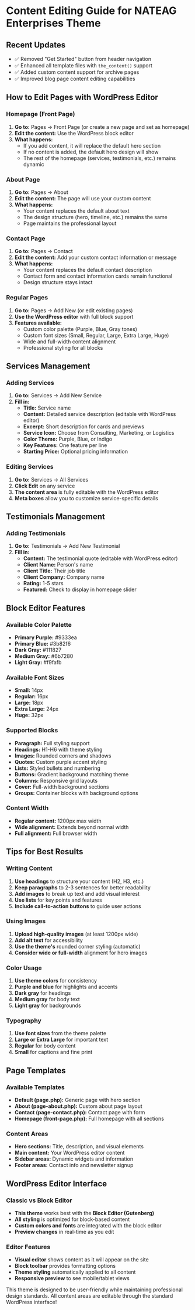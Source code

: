 # Content Editing Guide for NATEAG Enterprises Theme

## Recent Updates
- ✅ Removed "Get Started" button from header navigation
- ✅ Enhanced all template files with `the_content()` support
- ✅ Added custom content support for archive pages
- ✅ Improved blog page content editing capabilities

## How to Edit Pages with WordPress Editor

### Homepage (Front Page)
1. **Go to:** Pages → Front Page (or create a new page and set as homepage)
2. **Edit the content:** Use the WordPress block editor
3. **What happens:**
   - If you add content, it will replace the default hero section
   - If no content is added, the default hero design will show
   - The rest of the homepage (services, testimonials, etc.) remains dynamic

### About Page
1. **Go to:** Pages → About
2. **Edit the content:** The page will use your custom content
3. **What happens:**
   - Your content replaces the default about text
   - The design structure (hero, timeline, etc.) remains the same
   - Page maintains the professional layout

### Contact Page
1. **Go to:** Pages → Contact
2. **Edit the content:** Add your custom contact information or message
3. **What happens:**
   - Your content replaces the default contact description
   - Contact form and contact information cards remain functional
   - Design structure stays intact

### Regular Pages
1. **Go to:** Pages → Add New (or edit existing pages)
2. **Use the WordPress editor** with full block support
3. **Features available:**
   - Custom color palette (Purple, Blue, Gray tones)
   - Custom font sizes (Small, Regular, Large, Extra Large, Huge)
   - Wide and full-width content alignment
   - Professional styling for all blocks

## Services Management

### Adding Services
1. **Go to:** Services → Add New Service
2. **Fill in:**
   - **Title:** Service name
   - **Content:** Detailed service description (editable with WordPress editor)
   - **Excerpt:** Short description for cards and previews
   - **Service Icon:** Choose from Consulting, Marketing, or Logistics
   - **Color Theme:** Purple, Blue, or Indigo
   - **Key Features:** One feature per line
   - **Starting Price:** Optional pricing information

### Editing Services
1. **Go to:** Services → All Services
2. **Click Edit** on any service
3. **The content area** is fully editable with the WordPress editor
4. **Meta boxes** allow you to customize service-specific details

## Testimonials Management

### Adding Testimonials
1. **Go to:** Testimonials → Add New Testimonial
2. **Fill in:**
   - **Content:** The testimonial quote (editable with WordPress editor)
   - **Client Name:** Person's name
   - **Client Title:** Their job title
   - **Client Company:** Company name
   - **Rating:** 1-5 stars
   - **Featured:** Check to display in homepage slider

## Block Editor Features

### Available Color Palette
- **Primary Purple:** #9333ea
- **Primary Blue:** #3b82f6
- **Dark Gray:** #111827
- **Medium Gray:** #6b7280
- **Light Gray:** #f9fafb

### Available Font Sizes
- **Small:** 14px
- **Regular:** 16px
- **Large:** 18px
- **Extra Large:** 24px
- **Huge:** 32px

### Supported Blocks
- **Paragraph:** Full styling support
- **Headings:** H1-H6 with theme styling
- **Images:** Rounded corners and shadows
- **Quotes:** Custom purple accent styling
- **Lists:** Styled bullets and numbering
- **Buttons:** Gradient background matching theme
- **Columns:** Responsive grid layouts
- **Cover:** Full-width background sections
- **Groups:** Container blocks with background options

### Content Width
- **Regular content:** 1200px max width
- **Wide alignment:** Extends beyond normal width
- **Full alignment:** Full browser width

## Tips for Best Results

### Writing Content
1. **Use headings** to structure your content (H2, H3, etc.)
2. **Keep paragraphs** to 2-3 sentences for better readability
3. **Add images** to break up text and add visual interest
4. **Use lists** for key points and features
5. **Include call-to-action buttons** to guide user actions

### Using Images
1. **Upload high-quality images** (at least 1200px wide)
2. **Add alt text** for accessibility
3. **Use the theme's** rounded corner styling (automatic)
4. **Consider wide or full-width** alignment for hero images

### Color Usage
1. **Use theme colors** for consistency
2. **Purple and blue** for highlights and accents
3. **Dark gray** for headings
4. **Medium gray** for body text
5. **Light gray** for backgrounds

### Typography
1. **Use font sizes** from the theme palette
2. **Large or Extra Large** for important text
3. **Regular** for body content
4. **Small** for captions and fine print

## Page Templates

### Available Templates
- **Default (page.php):** Generic page with hero section
- **About (page-about.php):** Custom about page layout
- **Contact (page-contact.php):** Contact page with form
- **Homepage (front-page.php):** Full homepage with all sections

### Content Areas
- **Hero sections:** Title, description, and visual elements
- **Main content:** Your WordPress editor content
- **Sidebar areas:** Dynamic widgets and information
- **Footer areas:** Contact info and newsletter signup

## WordPress Editor Interface

### Classic vs Block Editor
- **This theme** works best with the **Block Editor (Gutenberg)**
- **All styling** is optimized for block-based content
- **Custom colors and fonts** are integrated with the block editor
- **Preview changes** in real-time as you edit

### Editor Features
- **Visual editor** shows content as it will appear on the site
- **Block toolbar** provides formatting options
- **Theme styling** automatically applied to all content
- **Responsive preview** to see mobile/tablet views

This theme is designed to be user-friendly while maintaining professional design standards. All content areas are editable through the standard WordPress interface!